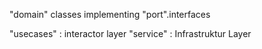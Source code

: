 "domain" classes implementing "port".interfaces

"usecases" : interactor layer
"service" : Infrastruktur Layer